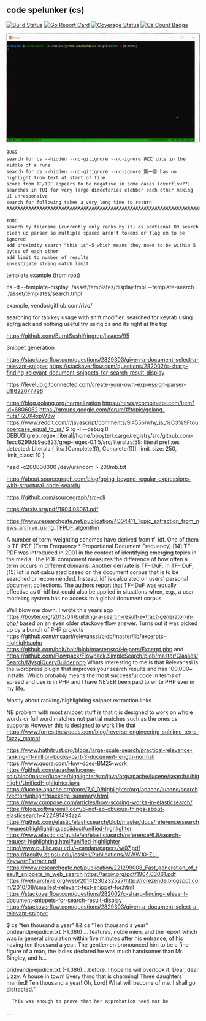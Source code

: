 code spelunker (cs)
----------------------

[![Build Status](https://travis-ci.org/boyter/cs.svg?branch=master)](https://travis-ci.org/boyter/cs)
[![Go Report Card](https://goreportcard.com/badge/github.com/boyter/cs)](https://goreportcard.com/report/github.com/boyter/cs)
[![Coverage Status](https://coveralls.io/repos/github/boyter/cs/badge.svg?branch=master)](https://coveralls.io/github/boyter/cs?branch=master)
[![Cs Count Badge](https://sloc.xyz/github/boyter/cs/)](https://github.com/boyter/cs/)

<img alt="cs" src=https://github.com/boyter/cs/raw/master/sc.gif>

```
BUGS
search for cs --hidden --no-gitignore --no-ignore 英文 cuts in the middle of a rune
search for cs --hidden --no-gitignore --no-ignore 第一章 has no highlight from text at start of file
score from TF/IDF appears to be negative in some cases (overflow??)
searches in TUI for very large directories clobber each other making UI unresponsive
search for following takes a very long time to return ȺȺȺȺȺȺȺȺȺȺȺȺȺȺȺȺȺȺȺȺȺȺȺȺȺȺȺȺȺȺȺȺȺȺȺȺȺȺȺȺȺȺȺȺȺȺȺȺȺȺȺȺȺȺȺȺȺȺȺȺȺȺȺȺȺȺȺȺȺȺȺȺȺȺȺȺȺȺȺȺȺȺȺȺȺȺȺȺȺȺȺȺȺȺȺȺȺȺȺȺȺȺȺȺȺȺȺȺȺȺȺȺȺȺȺȺȺȺȺȺȺȺȺȺȺȺȺȺȺȺȺȺȺȺȺȺȺȺȺȺȺȺȺȺȺȺȺȺȺȺȺȺȺȺȺȺȺȺȺȺȺȺȺȺȺȺȺȺȺȺȺȺȺȺȺȺȺȺȺȺȺȺȺȺȺȺȺȺȺȺȺȺȺȺȺȺȺȺȺȺȺȺȺȺȺȺȺȺȺȺȺȺȺȺȺȺȺȺȺȺȺȺȺȺȺȺȺȺȺȺȺȺȺȺȺȺȺȺȺȺȺȺȺȺȺȺȺȺȺȺȺȺȺȺȺȺȺȺȺȺȺȺȺȺȺȺȺȺȺȺȺȺȺȺȺȺȺȺȺȺȺȺȺȺȺȺȺȺȺȺȺȺȺȺȺȺȺȺȺȺȺȺȺȺȺȺȺȺȺȺȺȺȺȺȺȺȺȺȺȺȺȺȺȺȺȺȺȺȺȺȺȺȺȺȺȺȺȺȺȺȺȺȺȺȺȺȺȺȺȺȺȺȺȺȺȺȺȺȺȺȺȺȺȺȺȺȺȺȺȺȺȺȺȺȺȺȺȺȺȺȺȺȺȺȺȺȺȺȺȺȺȺȺȺȺȺȺȺȺȺȺȺȺȺȺȺȺȺȺȺȺȺȺȺȺȺȺȺȺȺȺȺȺȺȺȺȺȺȺȺȺȺȺȺȺȺȺȺȺȺȺȺȺȺȺȺȺȺȺȺȺȺȺȺȺȺȺȺȺȺȺȺȺȺȺȺȺȺȺȺȺȺȺȺȺȺȺȺȺȺȺȺȺȺȺȺȺȺȺȺȺȺȺȺȺȺȺȺȺȺȺȺȺȺȺȺȺȺȺȺȺȺȺȺȺȺȺȺȺȺȺȺȺȺȺȺȺȺȺȺȺȺȺȺȺȺȺȺȺȺȺȺȺȺȺȺȺȺȺȺȺȺȺȺȺȺȺȺȺȺȺȺȺȺȺȺȺȺȺȺȺȺȺȺȺȺȺȺȺȺȺȺȺȺȺȺȺȺȺȺȺȺȺȺȺȺȺȺȺȺȺȺȺȺȺȺȺȺȺȺȺȺȺȺȺȺȺȺȺȺȺȺȺȺȺȺȺȺȺȺȺȺȺȺȺȺȺȺȺȺȺȺȺȺȺȺȺȺȺȺȺȺȺȺȺȺȺȺȺȺȺȺȺȺȺȺȺȺȺȺȺȺȺȺȺȺȺȺȺȺȺȺȺȺȺȺȺȺȺȺȺȺȺȺȺȺȺȺȺȺȺȺȺȺȺȺȺȺȺȺȺȺȺȺȺȺȺȺȺȺȺȺȺȺȺȺȺȺȺȺȺȺȺȺȺȺȺȺȺȺȺȺȺȺȺȺȺȺȺȺȺȺȺȺȺȺȺȺȺȺȺȺȺȺȺȺȺȺȺȺȺȺȺȺȺȺȺȺȺȺȺȺȺȺȺȺȺȺȺȺȺȺȺȺȺȺȺȺȺȺȺȺȺȺȺȺȺȺȺȺȺȺȺȺȺȺȺȺȺȺȺȺȺȺȺȺȺȺȺȺȺȺȺȺȺȺȺȺȺȺȺȺȺȺȺȺȺȺȺȺȺȺȺȺȺȺȺȺȺȺȺȺȺȺȺȺȺȺȺȺȺȺȺȺȺȺȺȺȺȺȺȺȺȺȺȺȺȺȺȺȺȺȺȺȺȺȺȺȺȺȺȺȺȺȺȺȺȺȺȺȺȺȺȺȺȺȺȺȺȺȺȺȺȺȺȺȺȺȺȺȺȺȺȺȺȺȺȺȺȺȺȺȺȺȺȺȺȺȺȺȺȺȺȺȺȺȺȺȺȺȺȺȺȺȺȺȺȺȺȺȺȺȺȺȺȺȺȺȺȺȺȺȺȺȺȺȺȺȺȺȺȺȺȺȺȺȺȺȺȺ 

TODO
search by filename (currently only ranks by it) as addtional OR search
clean up parser so multiple spaces aren't tokens or flag em to be ignored
add proximity search "this is"~5 which means they need to be within 5 bytes of each other
add limit to number of results
investigate string match limit
```

template example (from root)

cs -d --template-display ./asset/templates/display.tmpl --template-search ./asset/templates/search.tmpl

example, vendor/github.com/rivo/

searching for tab key usage with shift modifier, searched for keytab using ag/rg/ack and nothing useful
try using cs and its right at the top 


https://github.com/BurntSushi/ripgrep/issues/95



Snippet generation

https://stackoverflow.com/questions/2829303/given-a-document-select-a-relevant-snippet
https://stackoverflow.com/questions/282002/c-sharp-finding-relevant-document-snippets-for-search-result-display


https://levelup.gitconnected.com/create-your-own-expression-parser-d1f622077796


https://blog.golang.org/normalization
https://news.ycombinator.com/item?id=6806062
https://groups.google.com/forum/#!topic/golang-nuts/Il2DX4xpW3w
https://www.reddit.com/r/javascript/comments/9i455b/why_is_%C3%9Ftouppercase_equal_to_ss/
$ rg -i --debug ß
DEBUG|grep_regex::literal|/home/bboyter/.cargo/registry/src/github.com-1ecc6299db9ec823/grep-regex-0.1.5/src/literal.rs:59: literal prefixes detected: Literals { lits: [Complete(ß), Complete(ẞ)], limit_size: 250, limit_class: 10 }


head -c200000000 /dev/urandom > 200mb.txt
 
https://about.sourcegraph.com/blog/going-beyond-regular-expressions-with-structural-code-search/
 
https://github.com/sourcegraph/src-cli

https://arxiv.org/pdf/1904.03061.pdf



https://www.researchgate.net/publication/4004411_Topic_extraction_from_news_archive_using_TFPDF_algorithm

A number of term-weighting schemes have derived from tf–idf. One of them is TF–PDF (Term Frequency * Proportional Document Frequency).[14] TF–PDF was introduced in 2001 in the context of identifying emerging topics in the media. The PDF component measures the difference of how often a term occurs in different domains. Another derivate is TF–IDuF. In TF–IDuF,[15] idf is not calculated based on the document corpus that is to be searched or recommended. Instead, idf is calculated on users' personal document collections. The authors report that TF–IDuF was equally effective as tf–idf but could also be applied in situations when, e.g., a user modeling system has no access to a global document corpus.


Well blow me down. I wrote this years ago https://boyter.org/2013/04/building-a-search-result-extract-generator-in-php/ based on an even older stackoverflow answer. Turns out it was picked up by a bunch of PHP projects https://github.com/msaari/relevanssi/blob/master/lib/excerpts-highlights.php https://github.com/bolt/bolt/blob/master/src/Helpers/Excerpt.php and https://github.com/Flowpack/Flowpack.SimpleSearch/blob/master/Classes/Search/MysqlQueryBuilder.php
Whats interesting to me is that Relevanssi is the wordpress plugin that improves your search results and has 100,000+ installs. Which probably means the most successful code in terms of spread and use is in PHP and I have NEVER been paid to write PHP ever in my life.


Mostly about ranking/highlighting snippet extraction links

NB problem with most snippet stuff is that it is designed to work on whole words or full word matches not partial matches such as the ones cs supports
However this is designed to work like that https://www.forrestthewoods.com/blog/reverse_engineering_sublime_texts_fuzzy_match/

https://www.hathitrust.org/blogs/large-scale-search/practical-relevance-ranking-11-million-books-part-3-document-length-normali
https://www.quora.com/How-does-BM25-work
https://github.com/apache/lucene-solr/blob/master/lucene/highlighter/src/java/org/apache/lucene/search/uhighlight/UnifiedHighlighter.java
https://lucene.apache.org/core/7_0_0/highlighter/org/apache/lucene/search/vectorhighlight/package-summary.html
https://www.compose.com/articles/how-scoring-works-in-elasticsearch/
https://blog.softwaremill.com/6-not-so-obvious-things-about-elasticsearch-422491494aa4
https://github.com/elastic/elasticsearch/blob/master/docs/reference/search/request/highlighting.asciidoc#unified-highlighter
https://www.elastic.co/guide/en/elasticsearch/reference/6.8/search-request-highlighting.html#unified-highlighter
http://www.public.asu.edu/~candan/papers/wi07.pdf
https://faculty.ist.psu.edu/jessieli/Publications/WWW10-ZLi-KeywordExtract.pdf
https://www.researchgate.net/publication/221299008_Fast_generation_of_result_snippets_in_web_search
https://arxiv.org/pdf/1904.03061.pdf
https://web.archive.org/web/20141230232527/http://rcrezende.blogspot.com/2010/08/smallest-relevant-text-snippet-for.html
https://stackoverflow.com/questions/282002/c-sharp-finding-relevant-document-snippets-for-search-result-display
https://stackoverflow.com/questions/2829303/given-a-document-select-a-relevant-snippet


$ cs "ten thousand a year" && cs "Ten thousand a year"
prideandprejudice.txt (-1.386)
…  features, noble mien, and the report which was in general
      circulation within five minutes after his entrance, of his having
      ten thousand a year. The gentlemen pronounced him to be a fine
      figure of a man, the ladies declared he was much handsomer than
      Mr. Bingley, and h…

prideandprejudice.txt (-1.386)
…before. I hope he will overlook
      it. Dear, dear Lizzy. A house in town! Every thing that is
      charming! Three daughters married! Ten thousand a year! Oh, Lord!
      What will become of me. I shall go distracted.”

      This was enough to prove that her approbation need not be
   …